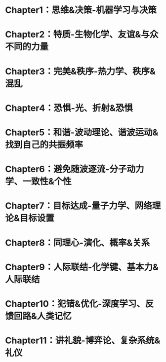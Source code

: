 # Chapter1：思维&决策-机器学习与决策

# Chapter2：特质-生物化学、友谊&与众不同的力量
# Chapter3：完美&秩序-热力学、秩序&混乱
# Chapter4：恐惧-光、折射&恐惧
# Chapter5：和谐-波动理论、谐波运动&找到自己的共振频率
# Chapter6：避免随波逐流-分子动力学、一致性&个性
# Chapter7：目标达成-量子力学、网络理论&目标设置
# Chapter8：同理心-演化、概率&关系
# Chapter9：人际联结-化学键、基本力&人际联结
# Chapter10：犯错&优化-深度学习、反馈回路&人类记忆
# Chapter11：讲礼貌-博弈论、复杂系统&礼仪